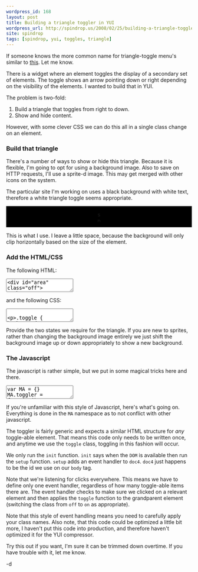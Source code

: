```yaml
---
wordpress_id: 168
layout: post
title: Building a triangle toggler in YUI
wordpress_url: http://spindrop.us/2008/02/25/building-a-triangle-toggler-in-yui/
site: spindrop
tags: [spindrop, yui, toggles, triangle]
---
```

If someone knows the more common name for triangle-toggle menu's similar to [this](http://developer.yahoo.com/yui/examples/treeview/menu_style.html).  Let me know.

There is a widget where an element toggles the display of a secondary set of elements.  The toggle shows an arrow pointing down or right depending on the visibility of the elements.  I wanted to build that in YUI.

<!--more-->
The problem is two-fold:

1. Build a triangle that toggles from right to down.
2. Show and hide content.

However, with some clever CSS we can do this all in a single class change on an element.

### Build that triangle

There's a number of ways to show or hide this triangle.  Because it is flexible, I'm going to opt for using a background image.  Also to save on HTTP requests, I'll use a sprite-d image.  This may get merged with other icons on the system.

The particular site I'm working on uses a black background with white text, therefore a white triangle toggle seems appropriate.  

<div style="background:black;text-align:center; padding:1em">
<img src="http://spindrop.us/wp-content/uploads/2008/02/sprite.png" alt="sprite.png" border="0" width="11" height="29" />
</div>

This is what I use.  I leave a little space, because the background will only clip horizontally based on the size of the element.

### Add the HTML/CSS

The following HTML:

<div><textarea name="code" class="html">
<div id="area" class="off">
  <h3><span class="toggle">Toggle Me</span></h3>
  <ul class="hide_me">
  </ul>
</div>
</textarea></div>

and the following CSS:

<div><textarea name="code" class="css">

.toggle {
    background: url(../images/icons/sprite.png) no-repeat 0px -14px;
    padding: 0 0 0 18px;
}

.off .hide_me {
    display: none;
}

.on .toggle {
    background-position: 0 9px;
}

</textarea></div>

Provide the two states we require for the triangle.  If you are new to sprites, rather than changing the background image entirely we just shift the background image up or down appropriately to show a new background.

### The Javascript

The javascript is rather simple, but we put in some magical tricks here and there.

<div><textarea name="code" class="js">
var MA = {}
MA.toggler = function()
{
    var e = YAHOO.util.Event; 
    var d = YAHOO.util.Dom;
    
    return {
        init: function() {
            e.onDOMReady(this.setup,this, true)
        },
        
        setup: function() {
            e.on(d.get('doc4'),'click',this.handleClick,this,true);
        },
        
        handleClick: function(ev) {
            var target = e.getTarget(ev);
            if (d.hasClass(target, 'toggle')) {
                var toggle = target.parentNode.parentNode;
                this.toggle(toggle);
            }
        },
        toggle: function(element) {
            var on  = "on";
            var off = "off";
            if (d.hasClass(element, on)){
                d.removeClass(element, on);
                d.addClass(element, off);
            } else {
                d.removeClass(element, off);
                d.addClass(element, on);
            }
        }
    }
}();

MA.toggler.init();
</textarea></div>

If you're unfamiliar with this style of Javascript, here's what's going on.  Everything is done in the `MA` namespace as to not conflict with other javascript.

The toggler is fairly generic and expects a similar HTML structure for *any* toggle-able element.  That means this code only needs to be written once, and anytime we use the `toggle` class, toggling in this fashion will occur.

We only run the `init` function.  `init` says when the `DOM` is available then run the `setup` function.  `setup` adds an event handler to `doc4`.  `doc4` just happens to be the id we use on our `body` tag.

Note that we're listening for clicks everywhere.  This means we have to define only one event handler, regardless of how many toggle-able items there are.  The event handler checks to make sure we clicked on a relevant element and then applies the `toggle` function to the grandparent element (switching the class from `off` to `on` as appropriate).

Note that this style of event handling means you need to carefully apply your class names.  Also note, that this code could be optimized a little bit more, I haven't put this code into production, and therefore haven't optimized it for the YUI compressor.

Try this out if you want, I'm sure it can be trimmed down overtime.  If you have trouble with it, let me know.

-d
